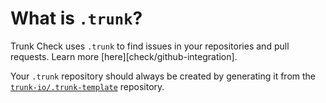 # What is `.trunk`?

Trunk Check uses `.trunk` to find issues in your repositories and pull requests. Learn more
[here][check/github-integration].

Your `.trunk` repository should always be created by generating it from the
[`trunk-io/.trunk-template`](https://github.com/trunk-io/.trunk-template) repository.

[check-github-integration]: https://docs.trunk.io/docs/check-github-integration
